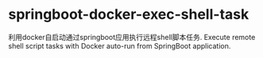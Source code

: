# springboot-docker-exec-shell-task

利用docker自启动通过springboot应用执行远程shell脚本任务.
Execute remote shell script tasks with Docker auto-run from SpringBoot application.
